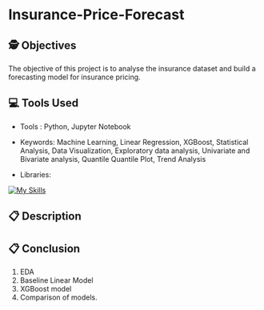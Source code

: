 # Insurance-Price-Forecast

## 🕵️ Objectives
The objective of this project is to analyse the insurance dataset and build a forecasting model for insurance pricing. 

## 💻 Tools Used

* Tools : Python, Jupyter Notebook
  
* Keywords: Machine Learning, Linear Regression, XGBoost, Statistical Analysis, Data Visualization, Exploratory data analysis, Univariate and Bivariate analysis, Quantile Quantile Plot, Trend Analysis
  
* Libraries:
<!--   [![My Skills](https://skillicons.dev/icons?i=sklearn,&theme=light)](https://skillicons.dev)
-->
  [![My Skills](https://skillicons.dev/icons?i=sklearn&theme=light)](https://skillicons.dev)


## 📋 Description 

## 📋 Conclusion
1. EDA
2. Baseline Linear Model
3. XGBoost model
4. Comparison of models.
